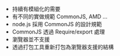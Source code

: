 * 持續有模組化的需要
* 有不同的實做規範 CommonJS, AMD ...
* node.js 採用 CommonJS 的設計規範
* CommonJS 透過 Require/export 處理
* 瀏覽器並不支援
* 透過打包工具重新打包為瀏覽器支援的結構
